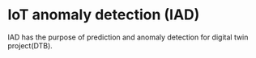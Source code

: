 # IoT anomaly detection (IAD)
IAD has the purpose of prediction and anomaly detection for digital twin project(DTB).
